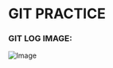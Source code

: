 # GIT PRACTICE

### GIT LOG IMAGE:

![Image](https://github.com/user-attachments/assets/79bf390b-503f-4567-b20a-7e580b9efd86)